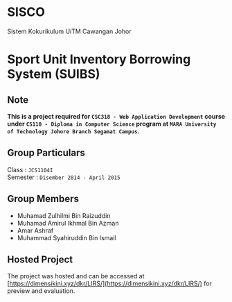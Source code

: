 # SISCO
Sistem Kokurikulum UiTM Cawangan Johor

**Sport Unit Inventory Borrowing System (SUIBS)**
=====================

## Note

**This is a project required for `CSC318 - Web Application Development` course under `CS110 - Diploma in Computer Science` program at `MARA University of Technology Johore Branch Segamat Campus`.**

## Group Particulars

Class : `JCS1104I`<br/>
Semester : `Disember 2014 - April 2015`

## Group Members

- Muhamad Zulhilmi Bin Raizuddin
- Muhamad Amirul Ikhmal Bin Azman
- Amar Ashraf
- Muhammad Syahiruddin Bin Ismail

## Hosted Project

 The project was hosted and can be accessed at  [https://dimensikini.xyz/dkr/LIRS/](https://dimensikini.xyz/dkr/LIRS/) for preview and evaluation.
